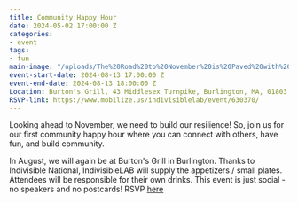 ```yaml
---
title: Community Happy Hour
date: 2024-05-02 17:00:00 Z
categories:
- event
tags:
- fun
main-image: "/uploads/The%20Road%20to%20November%20is%20Paved%20with%20Community%20Happy%20hours!.jpg"
event-start-date: 2024-08-13 17:00:00 Z
event-end-date: 2024-08-13 18:00:00 Z
Location: Burton's Grill, 43 Middlesex Turnpike, Burlington, MA, 01803
RSVP-link: https://www.mobilize.us/indivisiblelab/event/630370/
---
```


Looking ahead to November, we need to build our resilience! So, join us for our first community happy hour where you can connect with others, have fun, and build community. 

In August, we will again be at Burton's Grill in Burlington. Thanks to Indivisible National, IndivisibleLAB will supply the appetizers / small plates. Attendees will be responsible for their own drinks. This event is just social - no speakers and no postcards! RSVP [here](https://www.mobilize.us/indivisiblelab/event/630370/)